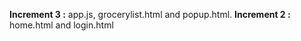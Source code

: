 **Increment 3 :**  app.js, grocerylist.html and popup.html.
**Increment 2 :**  home.html and login.html 
